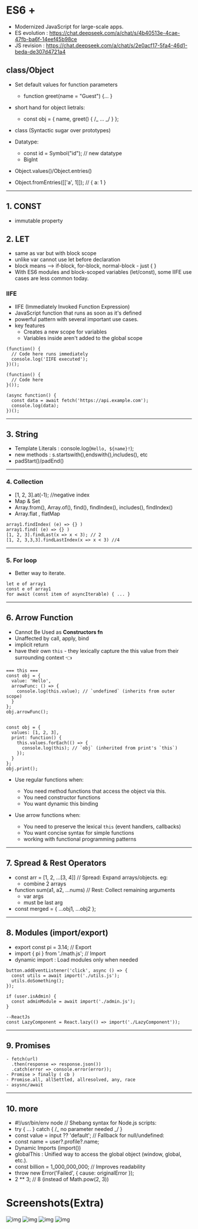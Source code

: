 # ES6 +
- Modernized JavaScript for large-scale apps.
- ES evolution : https://chat.deepseek.com/a/chat/s/4b40513e-4cae-47fb-ba6f-14eef45b98ce
- JS revision : https://chat.deepseek.com/a/chat/s/2e0acf17-5fa4-46d1-beda-de307d4721a4

## class/Object

- Set default values for function parameters
  - function greet(name = "Guest") {... }
- short hand for object lietrals:
  - const obj = { name, greet() { /_ ... _/ } };
- class (Syntactic sugar over prototypes)
- Datatype:

  - const id = Symbol("id"); // new datatype
  - BigInt

- Object.values()/Object.entries()
- Object.fromEntries([['a', 1]]); // { a: 1 }

---

## 1. CONST
- immutable property

## 2. LET
- same as var but with block scope
- unlike var cannot use let before declaration
- block means --> if-block, for-block, normal-block - just { }
- With ES6 modules and block-scoped variables (let/const), some IIFE use cases are less common today.

### IIFE
- IIFE (Immediately Invoked Function Expression)
- JavaScript function that runs as soon as it's defined
- powerful pattern with several important use cases.
- key features
  - Creates a new scope for variables
  - Variables inside aren't added to the global scope

```
(function() {
  // Code here runs immediately
  console.log('IIFE executed');
})();

(function() {
  // Code here
}());

(async function() {
  const data = await fetch('https://api.example.com');
  console.log(data);
})();
```

---
## 3. String

- Template Literals : console.log(`Hello, ${name}!`);
- new methods : s.startswith(),endswith(),includes(), etc
- padStart()/padEnd()

---
### 4. Collection

- [1, 2, 3].at(-1); //negative index
- Map & Set
- Array.from(), Array.of(), find(), findIndex(), includes(), findIndex()
- Array.flat , flatMap

```
array1.findIndex( (e) => {} )
array1.find( (e) => {} )
[1, 2, 3].findLast(x => x < 3); // 2
[1, 2, 3,3,3].findLastIndex(x => x < 3) //4
```

---
### 5. For loop
- Better way to iterate.
```
let e of array1
const e of array1
for await (const item of asyncIterable) { ... }
```

---

## 6. Arrow Function
- Cannot Be Used as **Constructors fn**
- Unaffected by call, apply, bind
- implicit return
- have their own `this` - they lexically capture the this value from their surrounding context :point_left:

```
=== this ===
const obj = {
  value: 'Hello',
  arrowFunc: () => {
    console.log(this.value); // `undefined` (inherits from outer scope)
  }
};
obj.arrowFunc();


const obj = {
  values: [1, 2, 3],
  print: function() {
    this.values.forEach(() => {
      console.log(this); // `obj` (inherited from print's `this`)
    });
  }
};
obj.print();
```

- Use regular functions when:
  - You need method functions that access the object via this.
  - You need constructor functions
  - You want dynamic this binding
- Use arrow functions when:

  - You need to preserve the lexical `this` (event handlers, callbacks)
  - You want concise syntax for simple functions
  - working with functional programming patterns

---
## 7. Spread & Rest Operators

- const arr = [1, 2, ...[3, 4]] // Spread: Expand arrays/objects. eg:
  - combine 2 arrays
- function sum(a1, a2, ...nums) // Rest: Collect remaining arguments
  - var args
  - must be last arg
- const merged = { ...obj1, ...obj2 };

---
## 8. Modules (import/export)

- export const pi = 3.14; // Export
- import { pi } from './math.js'; // Import
- dynamic import : Load modules only when needed

```
button.addEventListener('click', async () => {
  const utils = await import('./utils.js');
  utils.doSomething();
});

if (user.isAdmin) {
  const adminModule = await import('./admin.js');
}

--ReactJs
const LazyComponent = React.lazy(() => import('./LazyComponent'));
```

---
## 9. Promises

```
- fetch(url)
  .then(response => response.json())
  .catch(error => console.error(error));
- Promise > finally ( cb )
- Promise.all, allSettled, allresolved, any, race
- asysnc/await
```

---
## 10. more

- #!/usr/bin/env node // Shebang syntax for Node.js scripts:
- try { ... } catch { /_ no parameter needed _/ }
- const value = input ?? 'default'; // Fallback for null/undefined:
- const name = user?.profile?.name;
- Dynamic Imports (import())
- globalThis : Unified way to access the global object (window, global, etc.).
- const billion = 1_000_000_000; // Improves readability
- throw new Error('Failed', { cause: originalError });
- 2 \*\* 3; // 8 (instead of Math.pow(2, 3))

# Screenshots(Extra)

![img](https://github.com/lekhrajdinkar/01-front-end-pack/blob/master/VanillaJS/NOTES_JS/asset/jonas/es6/06_1.jpg)
![img](https://github.com/lekhrajdinkar/01-front-end-pack/blob/master/VanillaJS/NOTES_JS/asset/jonas/es6/06_2.jpg)
![img](https://github.com/lekhrajdinkar/01-front-end-pack/blob/master/VanillaJS/NOTES_JS/asset/jonas/es6/06_3.jpg)
![img](https://github.com/lekhrajdinkar/01-front-end-pack/blob/master/VanillaJS/NOTES_JS/asset/jonas/es6/06_4.jpg)
